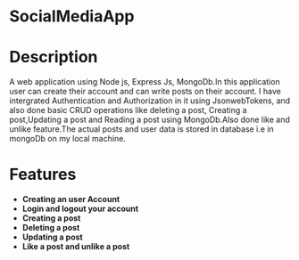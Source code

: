 # SocialMediaApp

# Description

A web application using Node js, Express Js, MongoDb.In this application user can create their account and can write posts on their account. I have intergrated Authentication and Authorization in it using JsonwebTokens,
and also done basic CRUD operations like deleting a post, Creating a post,Updating a post and Reading a post using MongoDb.Also done like and unlike feature.The actual posts and user data is stored in database i.e in mongoDb on my local machine.

# Features

- **Creating an user Account**
- **Login and logout your account**
- **Creating a post**
- **Deleting a post**
- **Updating a post**
- **Like a post and unlike a post**
